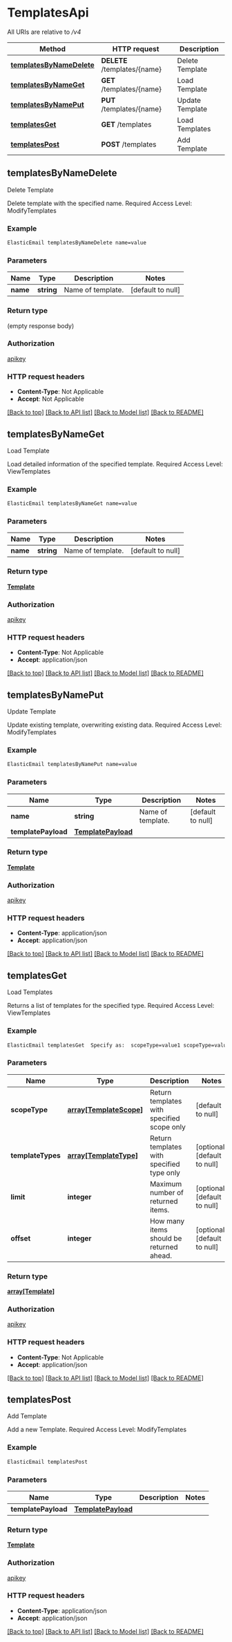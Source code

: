 # TemplatesApi

All URIs are relative to */v4*

Method | HTTP request | Description
------------- | ------------- | -------------
[**templatesByNameDelete**](TemplatesApi.md#templatesByNameDelete) | **DELETE** /templates/{name} | Delete Template
[**templatesByNameGet**](TemplatesApi.md#templatesByNameGet) | **GET** /templates/{name} | Load Template
[**templatesByNamePut**](TemplatesApi.md#templatesByNamePut) | **PUT** /templates/{name} | Update Template
[**templatesGet**](TemplatesApi.md#templatesGet) | **GET** /templates | Load Templates
[**templatesPost**](TemplatesApi.md#templatesPost) | **POST** /templates | Add Template



## templatesByNameDelete

Delete Template

Delete template with the specified name. Required Access Level: ModifyTemplates

### Example

```bash
ElasticEmail templatesByNameDelete name=value
```

### Parameters


Name | Type | Description  | Notes
------------- | ------------- | ------------- | -------------
 **name** | **string** | Name of template. | [default to null]

### Return type

(empty response body)

### Authorization

[apikey](../README.md#apikey)

### HTTP request headers

- **Content-Type**: Not Applicable
- **Accept**: Not Applicable

[[Back to top]](#) [[Back to API list]](../README.md#documentation-for-api-endpoints) [[Back to Model list]](../README.md#documentation-for-models) [[Back to README]](../README.md)


## templatesByNameGet

Load Template

Load detailed information of the specified template. Required Access Level: ViewTemplates

### Example

```bash
ElasticEmail templatesByNameGet name=value
```

### Parameters


Name | Type | Description  | Notes
------------- | ------------- | ------------- | -------------
 **name** | **string** | Name of template. | [default to null]

### Return type

[**Template**](Template.md)

### Authorization

[apikey](../README.md#apikey)

### HTTP request headers

- **Content-Type**: Not Applicable
- **Accept**: application/json

[[Back to top]](#) [[Back to API list]](../README.md#documentation-for-api-endpoints) [[Back to Model list]](../README.md#documentation-for-models) [[Back to README]](../README.md)


## templatesByNamePut

Update Template

Update existing template, overwriting existing data. Required Access Level: ModifyTemplates

### Example

```bash
ElasticEmail templatesByNamePut name=value
```

### Parameters


Name | Type | Description  | Notes
------------- | ------------- | ------------- | -------------
 **name** | **string** | Name of template. | [default to null]
 **templatePayload** | [**TemplatePayload**](TemplatePayload.md) |  |

### Return type

[**Template**](Template.md)

### Authorization

[apikey](../README.md#apikey)

### HTTP request headers

- **Content-Type**: application/json
- **Accept**: application/json

[[Back to top]](#) [[Back to API list]](../README.md#documentation-for-api-endpoints) [[Back to Model list]](../README.md#documentation-for-models) [[Back to README]](../README.md)


## templatesGet

Load Templates

Returns a list of templates for the specified type. Required Access Level: ViewTemplates

### Example

```bash
ElasticEmail templatesGet  Specify as:  scopeType=value1 scopeType=value2 scopeType=...  Specify as:  templateTypes=value1 templateTypes=value2 templateTypes=...  limit=value  offset=value
```

### Parameters


Name | Type | Description  | Notes
------------- | ------------- | ------------- | -------------
 **scopeType** | [**array[TemplateScope]**](TemplateScope.md) | Return templates with specified scope only | [default to null]
 **templateTypes** | [**array[TemplateType]**](TemplateType.md) | Return templates with specified type only | [optional] [default to null]
 **limit** | **integer** | Maximum number of returned items. | [optional] [default to null]
 **offset** | **integer** | How many items should be returned ahead. | [optional] [default to null]

### Return type

[**array[Template]**](Template.md)

### Authorization

[apikey](../README.md#apikey)

### HTTP request headers

- **Content-Type**: Not Applicable
- **Accept**: application/json

[[Back to top]](#) [[Back to API list]](../README.md#documentation-for-api-endpoints) [[Back to Model list]](../README.md#documentation-for-models) [[Back to README]](../README.md)


## templatesPost

Add Template

Add a new Template. Required Access Level: ModifyTemplates

### Example

```bash
ElasticEmail templatesPost
```

### Parameters


Name | Type | Description  | Notes
------------- | ------------- | ------------- | -------------
 **templatePayload** | [**TemplatePayload**](TemplatePayload.md) |  |

### Return type

[**Template**](Template.md)

### Authorization

[apikey](../README.md#apikey)

### HTTP request headers

- **Content-Type**: application/json
- **Accept**: application/json

[[Back to top]](#) [[Back to API list]](../README.md#documentation-for-api-endpoints) [[Back to Model list]](../README.md#documentation-for-models) [[Back to README]](../README.md)

